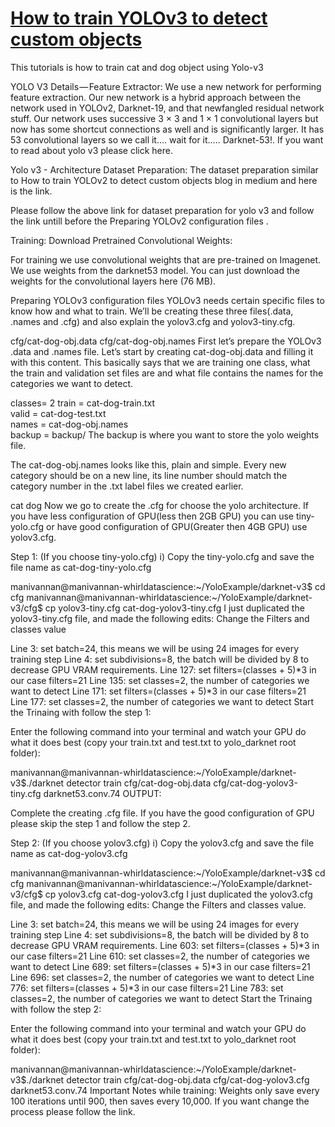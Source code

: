 # [How to train YOLOv3 to detect custom objects](https://medium.com/@manivannan_data/how-to-train-yolov3-to-detect-custom-objects-ccbcafeb13d2)

This tutorials is how to train cat and dog object using Yolo-v3

YOLO V3 Details — Feature Extractor:
We use a new network for performing feature extraction. Our new network is a hybrid approach between the network used in YOLOv2, Darknet-19, and that newfangled residual network stuff. Our network uses successive 3 × 3 and 1 × 1 convolutional layers but now has some shortcut connections as well and is significantly larger. It has 53 convolutional layers so we call it…. wait for it….. Darknet-53!. If you want to read about yolo v3 please click here.


Yolo v3 - Architecture
Dataset Preparation:
The dataset preparation similar to How to train YOLOv2 to detect custom objects blog in medium and here is the link.

Please follow the above link for dataset preparation for yolo v3 and follow the link untill before the Preparing YOLOv2 configuration files .

Training:
Download Pretrained Convolutional Weights:

For training we use convolutional weights that are pre-trained on Imagenet. We use weights from the darknet53 model. You can just download the weights for the convolutional layers here (76 MB).

Preparing YOLOv3 configuration files
YOLOv3 needs certain specific files to know how and what to train. We’ll be creating these three files(.data, .names and .cfg) and also explain the yolov3.cfg and yolov3-tiny.cfg.

cfg/cat-dog-obj.data
cfg/cat-dog-obj.names
First let’s prepare the YOLOv3 .data and .names file. Let’s start by creating cat-dog-obj.data and filling it with this content. This basically says that we are training one class, what the train and validation set files are and what file contains the names for the categories we want to detect.

classes= 2 
train  = cat-dog-train.txt  
valid  = cat-dog-test.txt  
names = cat-dog-obj.names  
backup = backup/
The backup is where you want to store the yolo weights file.

The cat-dog-obj.names looks like this, plain and simple. Every new category should be on a new line, its line number should match the category number in the .txt label files we created earlier.

cat
dog
Now we go to create the .cfg for choose the yolo architecture. If you have less configuration of GPU(less then 2GB GPU) you can use tiny-yolo.cfg or have good configuration of GPU(Greater then 4GB GPU) use yolov3.cfg.

Step 1: (If you choose tiny-yolo.cfg)
i) Copy the tiny-yolo.cfg and save the file name as cat-dog-tiny-yolo.cfg

manivannan@manivannan-whirldatascience:~/YoloExample/darknet-v3$ cd cfg
manivannan@manivannan-whirldatascience:~/YoloExample/darknet-v3/cfg$ cp yolov3-tiny.cfg cat-dog-yolov3-tiny.cfg
I just duplicated the yolov3-tiny.cfg file, and made the following edits:
Change the Filters and classes value

Line 3: set batch=24, this means we will be using 24 images for every training step
Line 4: set subdivisions=8, the batch will be divided by 8 to decrease GPU VRAM requirements.
Line 127: set filters=(classes + 5)*3 in our case filters=21
Line 135: set classes=2, the number of categories we want to detect
Line 171: set filters=(classes + 5)*3 in our case filters=21
Line 177: set classes=2, the number of categories we want to detect
Start the Trinaing with follow the step 1:

Enter the following command into your terminal and watch your GPU do what it does best (copy your train.txt and test.txt to yolo_darknet root folder):

manivannan@manivannan-whirldatascience:~/YoloExample/darknet-v3$./darknet detector train cfg/cat-dog-obj.data cfg/cat-dog-yolov3-tiny.cfg darknet53.conv.74
OUTPUT:


Complete the creating .cfg file. If you have the good configuration of GPU please skip the step 1 and follow the step 2.

Step 2: (If you choose yolov3.cfg)
i) Copy the yolov3.cfg and save the file name as cat-dog-yolov3.cfg

manivannan@manivannan-whirldatascience:~/YoloExample/darknet-v3$ cd cfg
manivannan@manivannan-whirldatascience:~/YoloExample/darknet-v3/cfg$ cp yolov3.cfg cat-dog-yolov3.cfg
I just duplicated the yolov3.cfg file, and made the following edits:
Change the Filters and classes value.

Line 3: set batch=24, this means we will be using 24 images for every training step
Line 4: set subdivisions=8, the batch will be divided by 8 to decrease GPU VRAM requirements.
Line 603: set filters=(classes + 5)*3 in our case filters=21
Line 610: set classes=2, the number of categories we want to detect
Line 689: set filters=(classes + 5)*3 in our case filters=21
Line 696: set classes=2, the number of categories we want to detect
Line 776: set filters=(classes + 5)*3 in our case filters=21
Line 783: set classes=2, the number of categories we want to detect
Start the Trinaing with follow the step 2:

Enter the following command into your terminal and watch your GPU do what it does best (copy your train.txt and test.txt to yolo_darknet root folder):

manivannan@manivannan-whirldatascience:~/YoloExample/darknet-v3$./darknet detector train cfg/cat-dog-obj.data cfg/cat-dog-yolov3.cfg darknet53.conv.74
Important Notes while training:
Weights only save every 100 iterations until 900, then saves every 10,000. If you want change the process please follow the link.